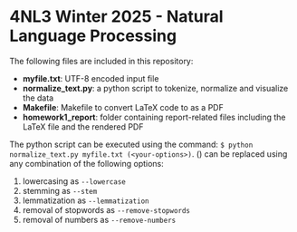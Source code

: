 <h1>4NL3 Winter 2025 - Natural Language Processing</h1>

The following files are included in this repository:
- **myfile.txt**: UTF-8 encoded input file
- **normalize_text.py**: a python script to tokenize, normalize and visualize the data
- **Makefile**: Makefile to convert LaTeX code to as a PDF
- **homework1_report**: folder containing report-related files including the LaTeX file and the rendered PDF

The python script can be executed using the command: `$ python normalize_text.py myfile.txt (<your-options>)`. (<your-options>) can be replaced using any combination of the following options:
1. lowercasing as `--lowercase`
2. stemming as `--stem`
3. lemmatization as `--lemmatization`
4. removal of stopwords as `--remove-stopwords`
5. removal of numbers as `--remove-numbers`